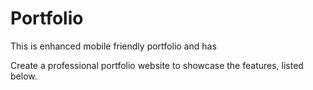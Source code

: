# Portfolio
This is enhanced mobile friendly portfolio and has

Create a professional portfolio website to showcase the features, listed below.
